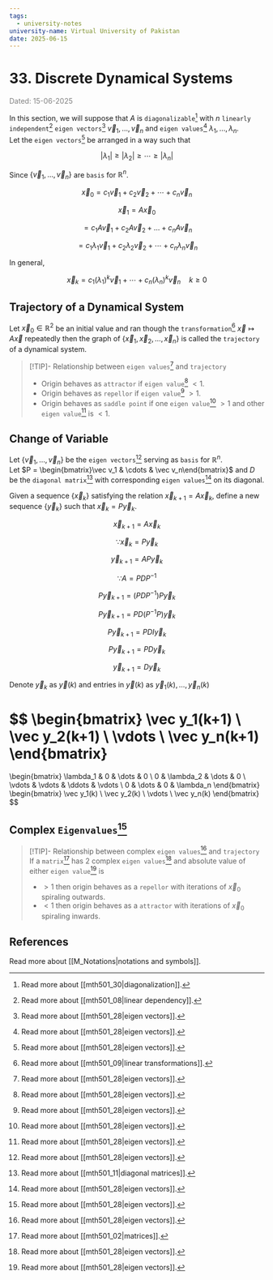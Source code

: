 ```yaml
---
tags:
  - university-notes
university-name: Virtual University of Pakistan
date: 2025-06-15
---
```


# 33. Discrete Dynamical Systems

<span style="color: gray;">Dated: 15-06-2025</span>

In this section, we will suppose that $A$ is `diagonalizable`[^1] with $n$ `linearly independent`[^2] `eigen vectors`[^3] $\vec v_1, \ldots, \vec v_n$ and `eigen values`[^3] $\lambda_1, \ldots, \lambda_n$.  
Let the `eigen vectors`[^3] be arranged in a way such that  

$$|\lambda_1| \ge |\lambda_2| \ge \cdots \ge |\lambda_n|$$

Since $\{\vec v_1, \ldots, \vec v_n\}$ are `basis` for $\mathbb R^n$.

$$\vec x_0 = c_1 \vec v_1 + c_2 \vec v_2 + \cdots + c_n \vec v_n$$

$$\vec x_1 = A \vec x_0$$

$$= c_1 A \vec v_1 + c_2 A \vec v_2 + \ldots + c_n A \vec v_n$$

$$= c_1 \lambda_1 \vec v_1 + c_2 \lambda_2 \vec v_2 + \cdots + c_n \lambda_n \vec v_n$$

In general,

$$\vec x_k = c_1 (\lambda_1)^k \vec v_1 + \cdots + c_n (\lambda_n)^k \vec v_n \quad k \ge 0$$

## Trajectory of a Dynamical System

Let $\vec x_0 \in \mathbb R^2$ be an initial value and ran though the `transformation`[^4] $\vec x \mapsto A \vec x$ repeatedly then the graph of $\{\vec x_1, \vec x_2, \ldots, \vec x_n\}$ is called the `trajectory` of a dynamical system.

> [!TIP]- Relationship between `eigen values`[^3] and `trajectory`
> - Origin behaves as `attractor` if `eigen value`[^3] $< 1$.
> - Origin behaves as `repellor` if `eigen value`[^3] $> 1$.
> - Origin behaves as `saddle point` if one `eigen value`[^3] $> 1$ and other `eigen value`[^3] is $< 1$.

## Change of Variable

Let $\{\vec v_1, \ldots, \vec v_n\}$ be the `eigen vectors`[^3] serving as `basis` for $\mathbb R^n$.  
Let $P = \begin{bmatrix}\vec v_1 & \cdots & \vec v_n\end{bmatrix}$ and $D$ be the `diagonal matrix`[^5] with corresponding `eigen values`[^3] on its diagonal.

Given a sequence $\{\vec x_k\}$ satisfying the relation $\vec x_{k + 1} = A \vec x_k$, define a new sequence $\{\vec y_k\}$ such that $\vec x_k = P \vec y_k$.  

$$\vec x_{k + 1} = A \vec x_k$$

$$\because \vec x_k = P \vec y_k$$

$$\vec y_{k + 1} = AP \vec y_k$$

$$\because A = PDP^{-1}$$

$$P\vec y_{k + 1} = (PDP^{-1})P \vec y_k$$

$$P\vec y_{k + 1} = PD(P^{-1}P) \vec y_k$$

$$P\vec y_{k + 1} = PDI \vec y_k$$

$$P\vec y_{k + 1} = PD \vec y_k$$

$$\vec y_{k + 1} = D \vec y_k$$

Denote $\vec y_k$ as $\vec y(k)$ and entries in $\vec y(k)$ as $\vec y_1(k), \ldots, \vec y_n(k)$

$$
\begin{bmatrix}
	\vec y_1(k+1) \\
	\vec y_2(k+1) \\
	\vdots \\
	\vec y_n(k+1)
\end{bmatrix}
=
\begin{bmatrix}
	\lambda_1 & 0 & \dots & 0 \\
	0 & \lambda_2 & \dots & 0 \\
	\vdots & \vdots & \ddots & \vdots \\
	0 & \dots & 0 & \lambda_n
\end{bmatrix}
\begin{bmatrix}
	\vec y_1(k) \\
	\vec y_2(k) \\
	\vdots \\
	\vec y_n(k)
\end{bmatrix}
$$

## Complex `Eigenvalues`[^3]

> [!TIP]- Relationship between complex `eigen values`[^3] and `trajectory`  
> If a `matrix`[^6] has 2 complex `eigen values`[^3] and absolute value of either `eigen value`[^3] is
> - $> 1$ then origin behaves as a `repellor` with iterations of $\vec x_0$ spiraling outwards. 
> - $< 1$ then origin behaves as a `attractor` with iterations of $\vec x_0$ spiraling inwards. 

## References

Read more about [[M_Notations|notations and symbols]].

[^1]: Read more about [[mth501_30|diagonalization]].
[^2]: Read more about [[mth501_08|linear dependency]].
[^3]: Read more about [[mth501_28|eigen vectors]].
[^4]: Read more about [[mth501_09|linear transformations]].
[^5]: Read more about [[mth501_11|diagonal matrices]].
[^6]: Read more about [[mth501_02|matrices]].